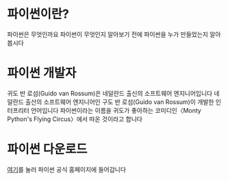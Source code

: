 # 파이썬이란?
파이썬은 무엇인까요 파이썬이 무엇인지 알아보기 전에 파이썬을 누가 만들었는지 알아봅시다

# 파이썬 개발자
귀도 반 로섬(Guido van Rossum)은 네덜란드 출신의 소프트웨어 엔지니어입니다
네덜란드 출산의 소프트웨어 엔지니어인 구도 반 로섬(Guido van Rossum)이 개발한 인터프리터 언어입니다
파이썬이라는 이름을 귀도가 좋아하는 코미디인〈Monty Python's Flying Circus〉에서 따온 것이라고 합니다 

# 파이썬 다운로드
[여기](https://www.python.org/downloads/)를 눌러 파이썬 공식 홈페이지에 들어갑니다